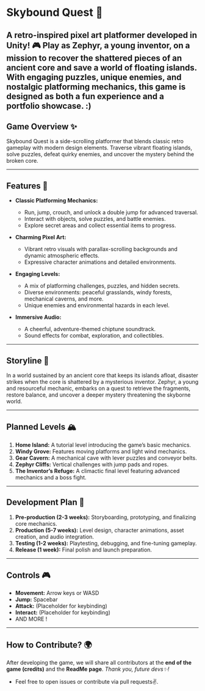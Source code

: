 # **Skybound Quest** 🌟

A retro-inspired pixel art platformer developed in Unity! 🎮 Play as Zephyr, a young inventor, on a mission to recover the shattered pieces of an ancient core and save a world of floating islands. With engaging puzzles, unique enemies, and nostalgic platforming mechanics, this game is designed as both a fun experience and a portfolio showcase.
:)
---

## **Game Overview** ✨

Skybound Quest is a side-scrolling platformer that blends classic retro gameplay with modern design elements. Traverse vibrant floating islands, solve puzzles, defeat quirky enemies, and uncover the mystery behind the broken core.

---

## **Features** 🚀

- **Classic Platforming Mechanics:**
  - Run, jump, crouch, and unlock a double jump for advanced traversal.
  - Interact with objects, solve puzzles, and battle enemies.
  - Explore secret areas and collect essential items to progress.

- **Charming Pixel Art:**
  - Vibrant retro visuals with parallax-scrolling backgrounds and dynamic atmospheric effects.
  - Expressive character animations and detailed environments.

- **Engaging Levels:**
  - A mix of platforming challenges, puzzles, and hidden secrets.
  - Diverse environments: peaceful grasslands, windy forests, mechanical caverns, and more.
  - Unique enemies and environmental hazards in each level.

- **Immersive Audio:**
  - A cheerful, adventure-themed chiptune soundtrack.
  - Sound effects for combat, exploration, and collectibles.

---

## **Storyline** 📖

In a world sustained by an ancient core that keeps its islands afloat, disaster strikes when the core is shattered by a mysterious inventor. Zephyr, a young and resourceful mechanic, embarks on a quest to retrieve the fragments, restore balance, and uncover a deeper mystery threatening the skyborne world.

---

## **Planned Levels** 🏔️

1. **Home Island:** A tutorial level introducing the game’s basic mechanics.  
2. **Windy Grove:** Features moving platforms and light wind mechanics.  
3. **Gear Cavern:** A mechanical cave with lever puzzles and conveyor belts.  
4. **Zephyr Cliffs:** Vertical challenges with jump pads and ropes.  
5. **The Inventor’s Refuge:** A climactic final level featuring advanced mechanics and a boss fight.

---

## **Development Plan** 📅

1. **Pre-production (2-3 weeks):** Storyboarding, prototyping, and finalizing core mechanics.  
2. **Production (5-7 weeks):** Level design, character animations, asset creation, and audio integration.  
3. **Testing (1-2 weeks):** Playtesting, debugging, and fine-tuning gameplay.  
4. **Release (1 week):** Final polish and launch preparation.  

---

## **Controls** 🎮

- **Movement:** Arrow keys or WASD  
- **Jump:** Spacebar  
- **Attack:** (Placeholder for keybinding)  
- **Interact:** (Placeholder for keybinding)
- AND MORE !
---

## **How to Contribute?** 🌍

After developing the game, we will share all contributors at the **end of the game (credits)** and the **ReadMe page**. _Thank you, future devs✨!_
- Feel free to open issues or contribute via pull requests✌️.  
